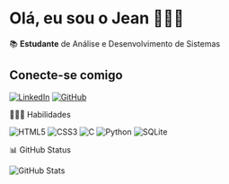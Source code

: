 # Olá, eu sou o Jean 🙆🏼‍♂️
📚 **Estudante** de Análise e Desenvolvimento de Sistemas

## Conecte-se comigo 
[![LinkedIn](https://img.shields.io/badge/LinkedIn-0077B5?style=for-the-badge&logo=linkedin&logoColor=white)](https://www.linkedin.com/in/jean-ferreira-099b001b3/)
[![GitHub](https://img.shields.io/badge/GitHub-100000?style=for-the-badge&logo=github&logoColor=white)](https://github.com/Ferreirajean121)

👨🏼‍💻 Habilidades

![HTML5](https://img.shields.io/badge/HTML5-E34F26?style=for-the-badge&logo=html5&logoColor=white)
![CSS3](https://img.shields.io/badge/CSS3-1572B6?style=for-the-badge&logo=css3&logoColor=white)
![C](https://img.shields.io/badge/C-00599C?style=for-the-badge&logo=c&logoColor=white)
![Python](https://img.shields.io/badge/python-3670A0?style=for-the-badge&logo=python&logoColor=ffdd54)
![SQLite](https://img.shields.io/badge/SQLite-000?style=for-the-badge&logo=sqlite&logoColor=07405E)

📊 GitHub Status

![GitHub Stats](https://github-readme-stats.vercel.app/api?username=Ferreirajean121&theme=transparent&bg_color=000&border_color=30A3DC&show_icons=true&icon_color=30A3DC&title_color=E94D5F&text_color=FFF)

